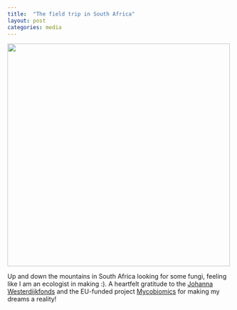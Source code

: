 ```yaml
---
title:  "The field trip in South Africa"
layout: post
categories: media
---
```


<img src="https://vuthuyduong.github.io/photos/SouthAfrica_DV.jpg" height="500">

Up and down the mountains in South Africa looking for some fungi, feeling like I am an ecologist in making :). 
A heartfelt gratitude to the [Johanna Westerdijkfonds](https://stichtingjohannawesterdijkfonds.sites.uu.nl/) and the EU-funded project [Mycobiomics](https://twitter.com/mycobiomics?lang=en) for making my dreams a reality! 
